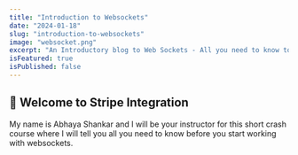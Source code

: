 ```yaml
---
title: "Introduction to Websockets"
date: "2024-01-18"
slug: "introduction-to-websockets"
image: "websocket.png"
excerpt: "An Introductory blog to Web Sockets - All you need to know to start working with web sockets."
isFeatured: true
isPublished: false
---
```


## 👋 Welcome to Stripe Integration

My name is Abhaya Shankar and I will be your instructor for this short crash course where I will tell you all you need to know before you start working with websockets.
